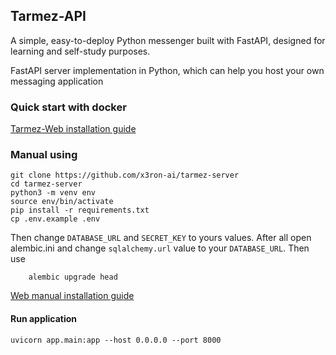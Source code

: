 ## Tarmez-API

A simple, easy-to-deploy Python messenger built with FastAPI, designed for learning and self-study purposes.

FastAPI server implementation in Python, which can help you host your own messaging application


### Quick start with docker
[Tarmez-Web installation guide](https://github.com/x3ron-ai/tarmez-web#quick-start-with-docker)

### Manual using
	git clone https://github.com/x3ron-ai/tarmez-server
	cd tarmez-server
	python3 -m venv env
	source env/bin/activate
	pip install -r requirements.txt
	cp .env.example .env
Then change `DATABASE_URL` and `SECRET_KEY` to yours values.
After all open alembic.ini and change `sqlalchemy.url` value to your `DATABASE_URL`.
Then use
```
    alembic upgrade head
```

[Web manual installation guide](https://github.com/x3ron-ai/tarmez-web#manual-using)
#### Run application
	uvicorn app.main:app --host 0.0.0.0 --port 8000